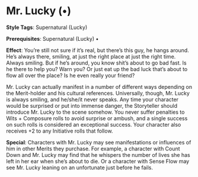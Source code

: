 # Mr. Lucky (•)

**Style Tags**: Supernatural (Lucky)

**Prerequisites**: Supernatural (Lucky) •

**Effect**: You’re still not sure if it’s real, but there’s this guy,
he hangs around. He’s always there, smiling, at just the right
place at just the right time. Always smiling. But if he’s around,
you know shit’s about to go bad fast. Is he there to help you?
Warn you? Or just eat up the bad luck that’s about to flow
all over the place? Is he even really your friend?

Mr. Lucky can actually manifest in a number of different ways depending on the Merit-holder and his cultural references. Universally,
though, Mr. Lucky is always smiling, and he/she/it never speaks.
Any time your character would be surprised or put into
immense danger, the Storyteller should introduce Mr. Lucky
to the scene somehow. You never suffer penalties to Wits +
Composure rolls to avoid surprise or ambush, and a single
success on such rolls is considered an exceptional success. Your
character also receives +2 to any Initiative rolls that follow.

**Special**: Characters with Mr. Lucky may see manifestations
or influences of him in other Merits they purchase. For example, a character with Count Down and Mr. Lucky may find
that he whispers the number of lives she has left in her ear
when she’s about to die. Or a character with Sense Flow may
see Mr. Lucky leaning on an unfortunate just before he fails.